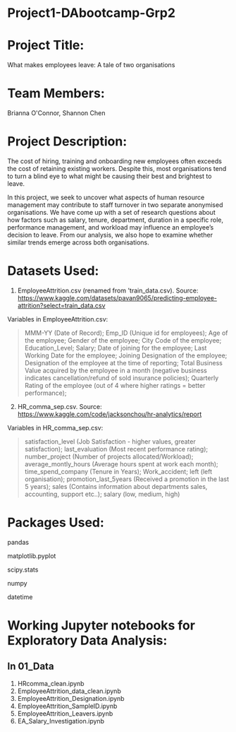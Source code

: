 # Project1-DAbootcamp-Grp2

# Project Title: 
What makes employees leave: A tale of two organisations

# Team Members:
Brianna O'Connor, Shannon Chen

# Project Description: 
The cost of hiring, training and onboarding new employees often exceeds the cost of retaining existing workers. Despite this, most organisations tend to turn a blind eye to what might be causing their best and brightest to leave. 

In this project, we seek to uncover what aspects of human resource management may contribute to staff turnover in two separate anonymised organisations. We have come up with a set of research questions about how factors such as salary, tenure, department, duration in a specific role, performance management, and workload may influence an employee’s decision to leave. From our analysis, we also hope to examine whether similar trends emerge across both organisations.

# Datasets Used:

1) EmployeeAttrition.csv (renamed from 'train_data.csv). Source: https://www.kaggle.com/datasets/pavan9065/predicting-employee-attrition?select=train_data.csv 

Variables in EmployeeAttrition.csv: 
> MMM-YY (Date of Record); 
> Emp_ID	(Unique id for employees);
> Age of the employee;
> Gender of the employee;
> City Code of the employee;
> Education_Level;
> Salary;
> Date of joining for the employee;
> Last Working Date for the employee;
> Joining Designation of the employee;
> Designation of the employee at the time of reporting;
> Total Business Value acquired by the employee in a month (negative business indicates cancellation/refund of sold insurance policies);
> Quarterly Rating	of the employee (out of 4 where higher ratings = better performance);

2) HR_comma_sep.csv. Source: https://www.kaggle.com/code/jacksonchou/hr-analytics/report

Variables in HR_comma_sep.csv: 
> satisfaction_level (Job Satisfaction - higher values, greater satisfaction);
> last_evaluation (Most recent performance rating);
> number_project (Number of projects allocated/Workload);
> average_montly_hours (Average hours spent at work each month);
> time_spend_company (Tenure in Years);
> Work_accident; left (left organisation);
> promotion_last_5years (Received a promotion in the last 5 years);
> sales (Contains information about departments sales, accounting, support etc..);
> salary (low, medium, high)

# Packages Used:

pandas

matplotlib.pyplot

scipy.stats

numpy

datetime

# Working Jupyter notebooks for Exploratory Data Analysis:

## In 01_Data

1. HRcomma_clean.ipynb
2. EmployeeAttrition_data_clean.ipynb
3. EmployeeAttrition_Designation.ipynb
4. EmployeeAttrition_SampleID.ipynb
5. EmployeeAttrition_Leavers.ipynb
6. EA_Salary_Investigation.ipynb
